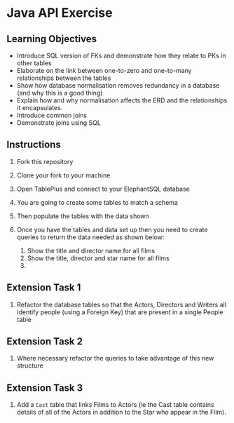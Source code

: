 # Java API Exercise

## Learning Objectives
- Introduce SQL version of FKs and demonstrate how they relate to PKs in other tables
- Elaborate on the link between one-to-zero and one-to-many relationships between the tables
- Show how database normalisation removes redundancy in a database (and why this is a good thing)
- Explain how and why normalisation affects the ERD and the relationships it encapsulates.
- Introduce common joins
- Demonstrate joins using SQL

## Instructions

1. Fork this repository
2. Clone your fork to your machine
3. Open TablePlus and connect to your ElephantSQL database
4. You are going to create some tables to match a schema
5. Then populate the tables with the data shown
6. Once you have the tables and data set up then you need to create queries to return the data needed as shown below:

   1. Show the title and director name for all films
   2. Show the title, director and star name for all films
   3. 

## Extension Task 1

1. Refactor the database tables so that the Actors, Directors and Writers all identify people (using a Foreign Key) that are present in a single People table

## Extension Task 2

1. Where necessary refactor the queries to take advantage of this new structure

## Extension Task 3

1. Add a `Cast` table that links Films to Actors (ie the Cast table contains details of all of the Actors in addition to the Star who appear in the Film).
